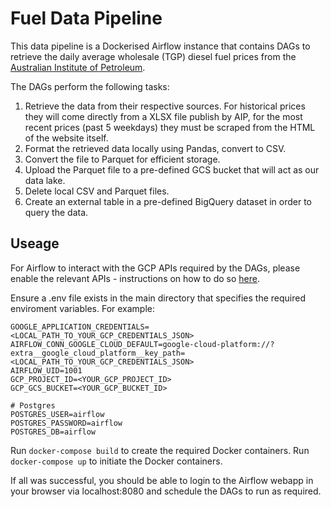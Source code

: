 # Fuel Data Pipeline

This data pipeline is a Dockerised Airflow instance that contains DAGs to retrieve the daily average wholesale (TGP) diesel fuel prices from the [Australian Institute of Petroleum](https://www.aip.com.au).

The DAGs perform the following tasks:

  1. Retrieve the data from their respective sources. For historical prices they will come directly from a XLSX file publish by AIP, for the most recent prices (past 5 weekdays) they must be scraped from the HTML of the website itself.
  2. Format the retrieved data locally using Pandas, convert to CSV.
  3. Convert the file to Parquet for efficient storage.
  4. Upload the Parquet file to a pre-defined GCS bucket that will act as our data lake. 
  5. Delete local CSV and Parquet files.
  6. Create an external table in a pre-defined BigQuery dataset in order to query the data. 

## Useage

For Airflow to interact with the GCP APIs required by the DAGs, please enable the relevant APIs - instructions on how to do so [here](https://cloud.google.com/apis/docs/getting-started).

Ensure a .env file exists in the main directory that specifies the required enviroment variables. For example:

```
GOOGLE_APPLICATION_CREDENTIALS=<LOCAL_PATH_TO_YOUR_GCP_CREDENTIALS_JSON>
AIRFLOW_CONN_GOOGLE_CLOUD_DEFAULT=google-cloud-platform://?extra__google_cloud_platform__key_path=<LOCAL_PATH_TO_YOUR_GCP_CREDENTIALS_JSON>
AIRFLOW_UID=1001
GCP_PROJECT_ID=<YOUR_GCP_PROJECT_ID>
GCP_GCS_BUCKET=<YOUR_GCP_BUCKET_ID>

# Postgres
POSTGRES_USER=airflow
POSTGRES_PASSWORD=airflow
POSTGRES_DB=airflow
```

Run `docker-compose build` to create the required Docker containers. 
Run `docker-compose up` to initiate the Docker containers. 

If all was successful, you should be able to login to the Airflow webapp in your browser via localhost:8080 and schedule the DAGs to run as required. 
